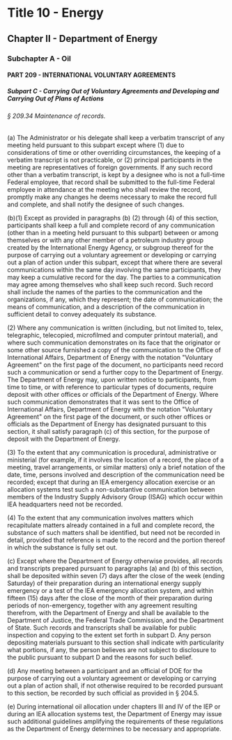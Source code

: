 
# Title 10 - Energy
## Chapter II - Department of Energy
### Subchapter A - Oil
#### PART 209 - INTERNATIONAL VOLUNTARY AGREEMENTS
##### Subpart C - Carrying Out of Voluntary Agreements and Developing and Carrying Out of Plans of Actions
###### § 209.34 Maintenance of records.

(a) The Administrator or his delegate shall keep a verbatim transcript of any meeting held pursuant to this subpart except where (1) due to considerations of time or other overriding circumstances, the keeping of a verbatim transcript is not practicable, or (2) principal participants in the meeting are representatives of foreign governments. If any such record other than a verbatim transcript, is kept by a designee who is not a full-time Federal employee, that record shall be submitted to the full-time Federal employee in attendance at the meeting who shall review the record, promptly make any changes he deems necessary to make the record full and complete, and shall notify the designee of such changes.

(b)(1) Except as provided in paragraphs (b) (2) through (4) of this section, participants shall keep a full and complete record of any communication (other than in a meeting held pursuant to this subpart) between or among themselves or with any other member of a petroleum industry group created by the International Energy Agency, or subgroup thereof for the purpose of carrying out a voluntary agreement or developing or carrying out a plan of action under this subpart, except that where there are several communications within the same day involving the same participants, they may keep a cumulative record for the day. The parties to a communication may agree among themselves who shall keep such record. Such record shall include the names of the parties to the communication and the organizations, if any, which they represent; the date of communication; the means of communication, and a description of the communication in sufficient detail to convey adequately its substance.

(2) Where any communication is written (including, but not limited to, telex, telegraphic, telecopied, microfilmed and computer printout material), and where such communication demonstrates on its face that the originator or some other source furnished a copy of the communication to the Office of International Affairs, Department of Energy with the notation "Voluntary Agreement" on the first page of the document, no participants need record such a communication or send a further copy to the Department of Energy. The Department of Energy may, upon written notice to participants, from time to time, or with reference to particular types of documents, require deposit with other offices or officials of the Department of Energy. Where such communication demonstrates that it was sent to the Office of International Affairs, Department of Energy with the notation "Voluntary Agreement" on the first page of the document, or such other offices or officials as the Department of Energy has designated pursuant to this section, it shall satisfy paragraph (c) of this section, for the purpose of deposit with the Department of Energy.

(3) To the extent that any communication is procedural, administrative or ministerial (for example, if it involves the location of a record, the place of a meeting, travel arrangements, or similar matters) only a brief notation of the date, time, persons involved and description of the communication need be recorded; except that during an IEA emergency allocation exercise or an allocation systems test such a non-substantive communication between members of the Industry Supply Advisory Group (ISAG) which occur within IEA headquarters need not be recorded.

(4) To the extent that any communication involves matters which recapitulate matters already contained in a full and complete record, the substance of such matters shall be identified, but need not be recorded in detail, provided that reference is made to the record and the portion thereof in which the substance is fully set out.

(c) Except where the Department of Energy otherwise provides, all records and transcripts prepared pursuant to paragraphs (a) and (b) of this section, shall be deposited within seven (7) days after the close of the week (ending Saturday) of their preparation during an international energy supply emergency or a test of the IEA emergency allocation system, and within fifteen (15) days after the close of the month of their preparation during periods of non-emergency, together with any agreement resulting therefrom, with the Department of Energy and shall be available to the Department of Justice, the Federal Trade Commission, and the Department of State. Such records and transcripts shall be available for public inspection and copying to the extent set forth in subpart D. Any person depositing materials pursuant to this section shall indicate with particularity what portions, if any, the person believes are not subject to disclosure to the public pursuant to subpart D and the reasons for such belief.

(d) Any meeting between a participant and an official of DOE for the purpose of carrying out a voluntary agreement or developing or carrying out a plan of action shall, if not otherwise required to be recorded pursuant to this section, be recorded by such official as provided in § 204.5.

(e) During international oil allocation under chapters III and IV of the IEP or during an IEA allocation systems test, the Department of Energy may issue such additional guidelines amplifying the requirements of these regulations as the Department of Energy determines to be necessary and appropriate.
